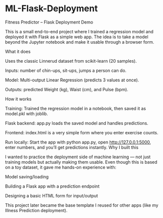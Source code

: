 # ML-Flask-Deployment
Fitness Predictor – Flask Deployment Demo

This is a small end-to-end project where I trained a regression model and deployed it with Flask as a simple web app. The idea is to take a model beyond the Jupyter notebook and make it usable through a browser form.

What it does

Uses the classic Linnerud dataset from scikit-learn (20 samples).

Inputs: number of chin-ups, sit-ups, jumps a person can do.

Model: Multi-output Linear Regression (predicts 3 values at once).

Outputs: predicted Weight (kg), Waist (cm), and Pulse (bpm).

How it works

Training: Trained the regression model in a notebook, then saved it as model.pkl with joblib.

Flask backend: app.py loads the saved model and handles predictions.

Frontend: index.html is a very simple form where you enter exercise counts.

Run locally: Start the app with python app.py, open http://127.0.0.1:5000, enter numbers, and you’ll get predictions instantly.
Why I built this

I wanted to practice the deployment side of machine learning — not just training models but actually making them usable. Even though this is based on a toy dataset, it gave me hands-on experience with:

Model saving/loading

Building a Flask app with a prediction endpoint

Designing a basic HTML form for input/output

This project later became the base template I reused for other apps (like my Illness Prediction deployment).
